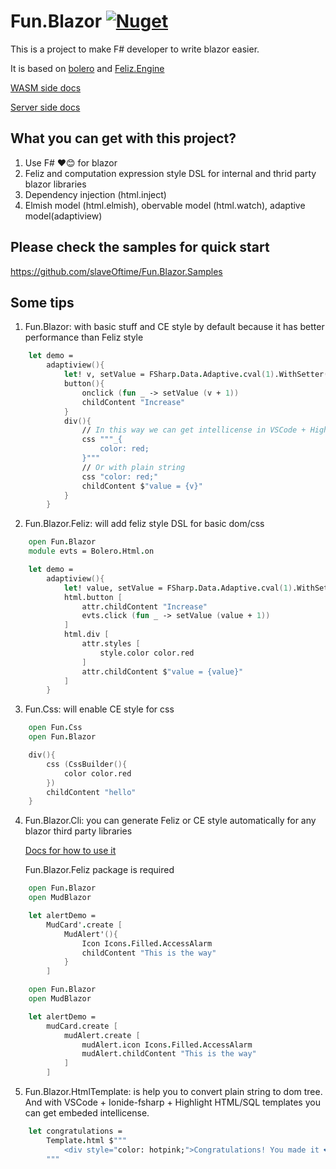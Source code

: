# Fun.Blazor [![Nuget](https://img.shields.io/nuget/v/Fun.Blazor)](https://www.nuget.org/packages/Fun.Blazor)

This is a project to make F# developer to write blazor easier.

It is based on [bolero](https://github.com/fsbolero/Bolero) and  [Feliz.Engine](https://github.com/alfonsogarciacaro/Feliz.Engine)

[WASM side docs](https://slaveoftime.github.io/Fun.Blazor/)

[Server side docs](https://funblazor.slaveoftime.fun)


## What you can get with this project?

1. Use F# ❤️😊 for blazor
2. Feliz and computation expression style DSL for internal and thrid party blazor libraries
4. Dependency injection (html.inject)
3. Elmish model (html.elmish), obervable model (html.watch), adaptive model(adaptiview)


## Please check the samples for quick start

https://github.com/slaveOftime/Fun.Blazor.Samples

## Some tips

1. Fun.Blazor: with basic stuff and CE style by default because it has better performance than Feliz style

```fsharp
    let demo =
        adaptiview(){
            let! v, setValue = FSharp.Data.Adaptive.cval(1).WithSetter()
            button(){
                onclick (fun _ -> setValue (v + 1))
                childContent "Increase"
            }
            div(){
                // In this way we can get intellicense in VSCode + Highlight HTML/SQL templates in F#
                css """_{
                    color: red;
                }"""
                // Or with plain string
                css "color: red;"
                childContent $"value = {v}"
            }
        }
```

2. Fun.Blazor.Feliz: will add feliz style DSL for basic dom/css

```fsharp
    open Fun.Blazor
    module evts = Bolero.Html.on

    let demo =
        adaptiview(){
            let! value, setValue = FSharp.Data.Adaptive.cval(1).WithSetter()
            html.button [
                attr.childContent "Increase"
                evts.click (fun _ -> setValue (value + 1))
            ]
            html.div [
                attr.styles [
                    style.color color.red
                ]
                attr.childContent $"value = {value}"
            ]
        }
```

3. Fun.Css: will enable CE style for css

```fsharp
    open Fun.Css
    open Fun.Blazor

    div(){
        css (CssBuilder(){
            color color.red
        })
        childContent "hello"
    }
```

4. Fun.Blazor.Cli: you can generate Feliz or CE style automatically for any blazor third party libraries

    [Docs for how to use it](https://funblazor.slaveoftime.fun/cli-usage)
    
    Fun.Blazor.Feliz package is required

```fsharp
    open Fun.Blazor
    open MudBlazor

    let alertDemo =
        MudCard'.create [
            MudAlert'(){
                Icon Icons.Filled.AccessAlarm
                childContent "This is the way"
            }
        ]
```

        

```fsharp
    open Fun.Blazor
    open MudBlazor

    let alertDemo =
        mudCard.create [
            mudAlert.create [
                mudAlert.icon Icons.Filled.AccessAlarm
                mudAlert.childContent "This is the way"
            ]
        ]
```

5. Fun.Blazor.HtmlTemplate: is help you to convert plain string to dom tree. And with VSCode + Ionide-fsharp + Highlight HTML/SQL templates you can get embeded intellicense.

```fsharp
    let congratulations =
        Template.html $"""
            <div style="color: hotpink;">Congratulations! You made it ❤️</div>
        """
```